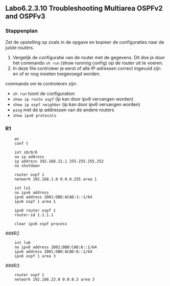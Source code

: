 ## Labo6.2.3.10 Troubleshooting Multiarea OSPFv2 and OSPFv3

### Stappenplan

Zet de opstelling op zoals in de opgave en kopieer de configuraties naar de juiste routers.

1. Vergelijk de configuratie van de router met de gegevens. Dit doe je door het commando `sh run` (show running config) op de router uit te voeren. 
2. In deze file controleer je eerst of alle IP-adressen correct ingevuld zijn en of er nog moeten toegevoegd worden.

commands om te controleren zijn:
* `sh run` toont de configuration
* `show ip route ospf` (ip kan door ipv6 vervangen worden)
* `show ip ospf neighbor` (ip kan door ipv6 vervangen worden)
* `ping` met de ip addressen van de andere routers
* `show ipv6 protocols`

### R1

		en
		conf t

		int s0/0/0
		no ip address
		ip address 192.168.12.1 255.255.255.252
		no shutdown
		
		router ospf 1
		network 192.168.1.0 0.0.0.255 area 1

		int lo1
		no ipv6 address
		ipv6 address 2001:DB8:ACAD:1::1/64
		ipv6 ospf 1 area 1

		ipv6 router ospf 1
		router-id 1.1.1.1
		
		clear ipv6 ospf process


###R2

		int lo6
		no ipv6 address 2001:DB8:CAD:6::1/64
		ipv6 address 2001:DB8:ACAD:6::1/64
		ipv6 ospf 1 area 3

###R3

		router ospf 1
		network 192.168.23.0 0.0.0.3 area 3
